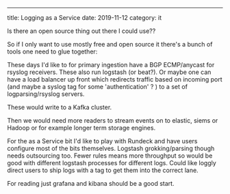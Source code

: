 ---
title: Logging as a Service
date: 2019-11-12
category: it

Is there an open source thing out there I could use??

So if I only want to use mostly free and open source it there's a bunch of tools one need to glue together:

These days I'd like to for primary ingestion have a BGP ECMP/anycast for rsyslog receivers. These also run logstash (or beat?). Or maybe one can have a load balancer up front which redirects traffic based on incoming port (and maybe a syslog tag for some 'authentication' ? ) to a set of logparsing/rsyslog servers.

These would write to a Kafka cluster.

Then we would need more readers to stream events on to elastic, siems or Hadoop or for example longer term storage engines.

For the as a Service bit I'd like to play with Rundeck and have users configure most of the bits themselves. Logstash grokking/parsing though needs outsourcing too. Fewer rules means more throughput so would be good with different logstash processes for different logs. Could like loggly direct users to ship logs with a tag to get them into the correct lane.

For reading just grafana and kibana should be a good start.
